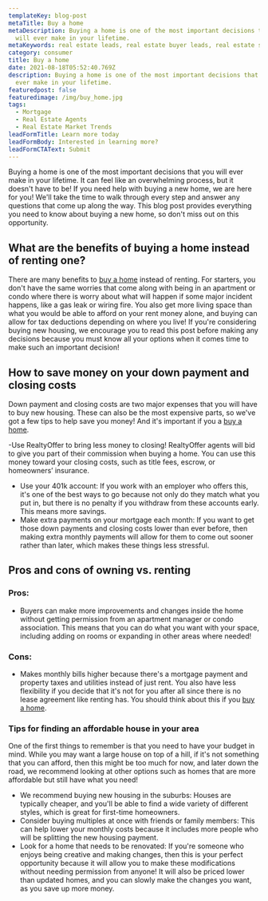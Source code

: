 ```yaml
---
templateKey: blog-post
metaTitle: Buy a home
metaDescription: Buying a home is one of the most important decisions that you
  will ever make in your lifetime.
metaKeywords: real estate leads, real estate buyer leads, real estate seller leads
category: consumer
title: Buy a home
date: 2021-08-18T05:52:40.769Z
description: Buying a home is one of the most important decisions that you will
  ever make in your lifetime.
featuredpost: false
featuredimage: /img/buy_home.jpg
tags:
  - Mortgage
  - Real Estate Agents
  - Real Estate Market Trends
leadFormTitle: Learn more today
leadFormBody: Interested in learning more?
leadFormCTAText: Submit
---
```

Buying a home is one of the most important decisions that you will ever make in your lifetime. It can feel like an overwhelming process, but it doesn't have to be! If you need help with buying a new home, we are here for you! We'll take the time to walk through every step and answer any questions that come up along the way. This blog post provides everything you need to know about buying a new home, so don't miss out on this opportunity.

## What are the benefits of buying a home instead of renting one?

There are many benefits to [buy a home](https://realtyoffer.com/) instead of renting. For starters, you don't have the same worries that come along with being in an apartment or condo where there is worry about what will happen if some major incident happens, like a gas leak or wiring fire. 
You also get more living space than what you would be able to afford on your rent money alone, and buying can allow for tax deductions depending on where you live! If you're considering buying new housing, we encourage you to read this post before making any decisions because you must know all your options when it comes time to make such an important decision!

## How to save money on your down payment and closing costs

Down payment and closing costs are two major expenses that you will have to buy new housing. These can also be the most expensive parts, so we've got a few tips to help save you money! And it's important if you a [buy a home](https://realtyoffer.com/).

\-Use RealtyOffer to bring less money to closing! RealtyOffer agents will bid to give you part of their commission when buying a home. You can use this money toward your closing costs, such as title fees, escrow, or homeowners’ insurance.

* Use your 401k account: If you work with an employer who offers this, it's one of the best ways to go because not only do they match what you put in, but there is no penalty if you withdraw from these accounts early. This means more savings.
* Make extra payments on your mortgage each month: If you want to get those down payments and closing costs lower than ever before, then making extra monthly payments will allow for them to come out sooner rather than later, which makes these things less stressful.

## Pros and cons of owning vs. renting 

### Pros:

* Buyers can make more improvements and changes inside the home without getting permission from an apartment manager or condo association. This means that you can do what you want with your space, including adding on rooms or expanding in other areas where needed!

### Cons:

* Makes monthly bills higher because there's a mortgage payment and property taxes and utilities instead of just rent. You also have less flexibility if you decide that it's not for you after all since there is no lease agreement like renting has. You should think about this if you [buy a home](https://realtyoffer.com/).

### Tips for finding an affordable house in your area 

One of the first things to remember is that you need to have your budget in mind. While you may want a large house on top of a hill, if it's not something that you can afford, then this might be too much for now, and later down the road, we recommend looking at other options such as homes that are more affordable but still have what you need!

* We recommend buying new housing in the suburbs: Houses are typically cheaper, and you'll be able to find a wide variety of different styles, which is great for first-time homeowners.
* Consider buying multiples at once with friends or family members: This can help lower your monthly costs because it includes more people who will be splitting the new housing payment.
* Look for a home that needs to be renovated: If you're someone who enjoys being creative and making changes, then this is your perfect opportunity because it will allow you to make these modifications without needing permission from anyone! It will also be priced lower than updated homes, and you can slowly make the changes you want, as you save up more money.